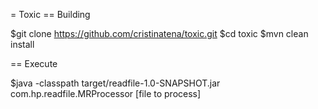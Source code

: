 = Toxic
== Building

$git clone https://github.com/cristinatena/toxic.git
$cd toxic
$mvn clean install

== Execute

$java -classpath target/readfile-1.0-SNAPSHOT.jar com.hp.readfile.MRProcessor [file to process]
